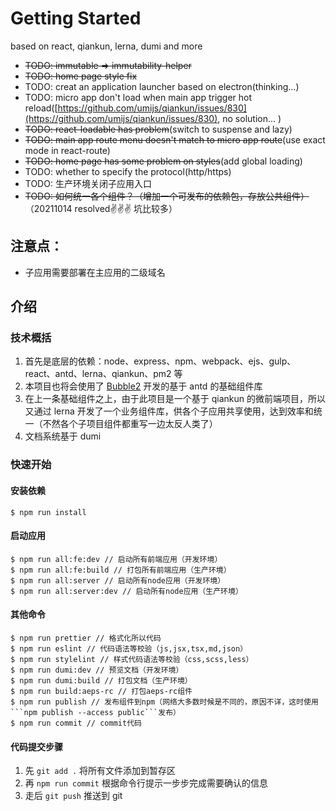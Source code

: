 # Getting Started

based on react, qiankun, lerna, dumi and more

- ~~TODO: immutable => immutability-helper~~
- ~~TODO: home page style fix~~
- TODO: creat an application launcher based on electron(thinking...)
- TODO: micro app don't load when main app trigger hot reload([https://github.com/umijs/qiankun/issues/830](https://github.com/umijs/qiankun/issues/830), no solution... )
- ~~TODO: react-loadable has problem~~(switch to suspense and lazy)
- ~~TODO: main app route menu doesn't match to micro app route~~(use exact mode in react-route)
- ~~TODO: home page has some problem on styles~~(add global loading)
- TODO: whether to specify the protocol(http/https)
- TODO: 生产环境关闭子应用入口
- ~~TODO: 如何统一各个组件？（增加一个可发布的依赖包，存放公共组件）~~（20211014 resolved✌✌✌ 坑比较多）

## 注意点：

- 子应用需要部署在主应用的二级域名

## 介绍

### 技术概括

1. 首先是底层的依赖：node、express、npm、webpack、ejs、gulp、react、antd、lerna、qiankun、pm2 等
2. 本项目也将会使用了 [Bubble2](https://github.com/Bubble2) 开发的基于 antd 的基础组件库
3. 在上一条基础组件之上，由于此项目是一个基于 qiankun 的微前端项目，所以又通过 lerna 开发了一个业务组件库，供各个子应用共享使用，达到效率和统一（不然各个子项目组件都重写一边太反人类了）
4. 文档系统基于 dumi

### 快速开始

#### 安装依赖

```
$ npm run install
```

#### 启动应用

```
$ npm run all:fe:dev // 启动所有前端应用（开发环境）
$ npm run all:fe:build // 打包所有前端应用（生产环境）
$ npm run all:server // 启动所有node应用（开发环境）
$ npm run all:server:dev // 启动所有node应用（生产环境）
```

#### 其他命令

````
$ npm run prettier // 格式化所以代码
$ npm run eslint // 代码语法等校验（js,jsx,tsx,md,json）
$ npm run stylelint // 样式代码语法等校验（css,scss,less）
$ npm run dumi:dev // 预览文档（开发环境）
$ npm run dumi:build // 打包文档（生产环境）
$ npm run build:aeps-rc // 打包aeps-rc组件
$ npm run publish // 发布组件到npm（网络大多数时候是不同的，原因不详，这时使用```npm publish --access public```发布）
$ npm run commit // commit代码
````

#### 代码提交步骤

1. 先 `git add .` 将所有文件添加到暂存区
2. 再 `npm run commit` 根据命令行提示一步步完成需要确认的信息
3. 走后 `git push` 推送到 git
